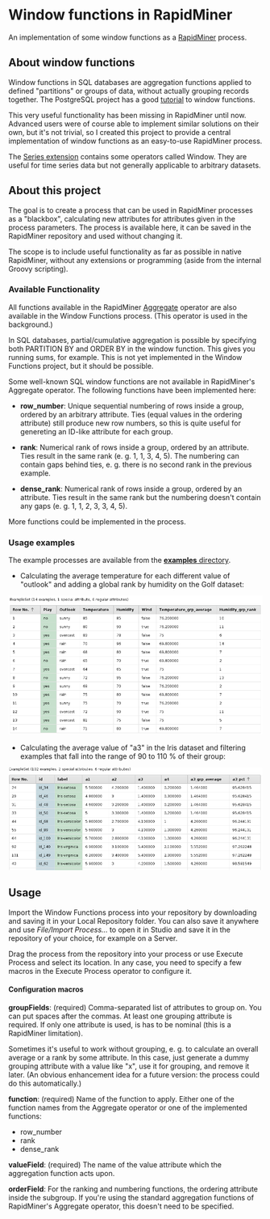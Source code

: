 # Window functions in RapidMiner

An implementation of some window functions as a [RapidMiner](https://rapidminer.com/) process.

## About window functions

Window functions in SQL databases are aggregation functions applied to defined
"partitions" or groups of data, without actually grouping records together. The
PostgreSQL project has a good 
[tutorial](https://www.postgresql.org/docs/current/static/tutorial-window.html)
to window functions. 

This very useful functionality has been missing in RapidMiner until now.
Advanced users were of course able to implement similar solutions on their own,
but it's not trivial, so I created this project to provide a central
implementation of window functions as an easy-to-use RapidMiner process.

The [Series extension](https://marketplace.rapidminer.com/UpdateServer/faces/product_details.xhtml?productId=rmx_series)
contains some operators called Window. They are useful for time series data but
not generally applicable to arbitrary datasets. 

## About this project

The goal is to create a process that can be used in RapidMiner processes as a
"blackbox", calculating new attributes for attributes given in the process
parameters. The process is available here, it can be saved in the RapidMiner
repository and used without changing it.

The scope is to include useful functionality as far as possible in native
RapidMiner, without any extensions or programming (aside from the internal
Groovy scripting). 

### Available Functionality

All functions available in the RapidMiner 
[Aggregate](http://docs.rapidminer.com/studio/operators/blending/table/grouping/aggregate.html) 
operator are also available in the Window Functions process. (This operator is
used in the background.)

In SQL databases, partial/cumulative aggregation is possible by specifying both
PARTITION BY and ORDER BY in the window function. This gives you running sums,
for example. This is not yet implemented in the Window Functions project, but it
should be possible.

Some well-known SQL window functions are not available in RapidMiner's Aggregate
operator. The following functions have been implemented here:

- **row_number**: Unique sequential numbering of rows inside a group, ordered by
  an arbitrary attribute. Ties (equal values in the ordering attribute) still
  produce new row numbers, so this is quite useful for genereting an ID-like
  attribute for each group.

- **rank**: Numerical rank of rows inside a group, ordered by an attribute. Ties
  result in the same rank (e. g. 1, 1, 3, 4, 5). The numbering can contain gaps
  behind ties, e. g. there is no second rank in the previous example.

- **dense_rank**: Numerical rank of rows inside a group, ordered by an
  attribute. Ties result in the same rank but the numbering doesn't contain any
  gaps (e. g. 1, 1, 2, 3, 3, 4, 5). 

More functions could be implemented in the process.

### Usage examples

The example processes are available from the [**examples** directory](examples/). 

- Calculating the average temperature for each different value of "outlook" and
adding a global rank by humidity on the Golf dataset:

![Golf with average temperature and humidity rank](images/golf-temperature-humidity.png)

- Calculating the average value of "a3" in the Iris dataset and filtering examples
that fall into the range of 90 to 110 % of their group:

![Iris with average temperature by group](images/iris-average-filter.png)


## Usage

Import the Window Functions process into your repository by downloading and
saving it in your Local Repository folder. You can also save it anywhere and use
_File/Import Process..._ to open it in Studio and save it in the repository of
your choice, for example on a Server.

Drag the process from the repository into your process or use Execute Process
and select its location. In any case, you need to specify a few macros in the
Execute Process operator to configure it.

#### Configuration macros

**groupFields**: (required) Comma-separated list of attributes to group on. You
can put spaces after the commas. At least one grouping attribute is required. If
only one attribute is used, is has to be nominal (this is a RapidMiner
limitation). 

Sometimes it's useful to work without grouping, e. g. to calculate an overall
average or a rank by some attribute. In this case, just generate a dummy
grouping attribute with a value like "x", use it for grouping, and remove it
later. (An obvious enhancement idea for a future version: the process could do
this automatically.)

**function**: (required) Name of the function to apply. Either one of the function names
from the Aggregate operator or one of the implemented functions:

- row_number
- rank 
- dense_rank

**valueField**: (required) The name of the value attribute which the aggregation function
acts upon. 

**orderField**: For the ranking and numbering functions, the ordering attribute
inside the subgroup. If you're using the standard aggregation functions of
RapidMiner's Aggregate operator, this doesn't need to be specified.


